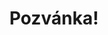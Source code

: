 ---
title: Pozvánka!
address: Milý Tome
pronoun: tě
checkout: mrkni
rsvp: dej
rsvp2: dorazíš
rsvp3: chceš
---